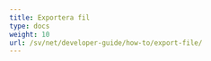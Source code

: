 ```yaml
---
title: Exportera fil
type: docs
weight: 10
url: /sv/net/developer-guide/how-to/export-file/
---
```

